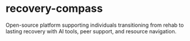 # recovery-compass
Open-source platform supporting individuals transitioning from rehab to lasting recovery with AI tools, peer support, and resource navigation.
